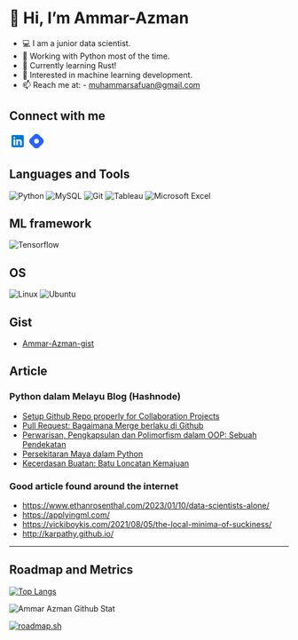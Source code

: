 
 # 👋 Hi, I’m Ammar-Azman
- 💻 I am a junior data scientist.
- 🐍 Working with Python most of the time.
- 🦀 Currently learning Rust!
- 🤖 Interested in machine learning development.
- 📫 Reach me at: - muhammarsafuan@gmail.com

## Connect with me
[<img allign="left" alt="https://www.linkedin.com/in/ammar-azman/" width ="30px" src="svg-symbol/icons8-linkedin (1).svg" />][Linkedin]
[<img allign="left" alt="https://ammarazman.hashnode.dev/" width ="30px" src="svg-symbol/icons8-hashnode.svg" />][Hashnode]

[Hashnode]: https://ammarazman.hashnode.dev/
[Linkedin]: https://www.linkedin.com/in/ammar-azman/

## Languages and Tools
![Python](https://img.shields.io/badge/python-3670A0?style=for-the-badge&logo=python&logoColor=ffdd54)
![MySQL](https://img.shields.io/badge/mysql-%2300f.svg?style=for-the-badge&logo=mysql&logoColor=white)
![Git](https://img.shields.io/badge/git-%23F05033.svg?style=for-the-badge&logo=git&logoColor=white)
![Tableau](https://img.shields.io/badge/Tableau-E97627?style=for-the-badge&logo=Tableau&logoColor=white)
![Microsoft Excel](https://img.shields.io/badge/Microsoft_Excel-217346?style=for-the-badge&logo=microsoft-excel&logoColor=white)

## ML framework
![Tensorflow](https://img.shields.io/badge/TensorFlow-FF6F00?style=for-the-badge&logo=tensorflow&logoColor=white)

## OS
![Linux](https://img.shields.io/badge/Linux-FCC624?style=for-the-badge&logo=linux&logoColor=black)
![Ubuntu](https://img.shields.io/badge/Ubuntu-E95420?style=for-the-badge&logo=ubuntu&logoColor=white)

## Gist 
* [Ammar-Azman-gist](https://gist.github.com/Ammar-Azman)

## Article

### Python dalam Melayu Blog (Hashnode)
<!-- BLOG-POST-LIST:START -->
- [Setup Github Repo properly for Collaboration Projects](https://ammarazman.hashnode.dev/setup-github-repo-properly-for-collaboration-projects)
- [Pull Request: Bagaimana Merge berlaku di Github](https://ammarazman.hashnode.dev/pull-request-bagaimana-merge-berlaku-di-github)
- [Perwarisan, Pengkapsulan dan Polimorfism dalam OOP: Sebuah Pendekatan](https://ammarazman.hashnode.dev/perwarisan-pengkapsulan-dan-polimorfism-dalam-oop)
- [Persekitaran Maya dalam Python](https://ammarazman.hashnode.dev/persekitaran-maya-dalam-python)
- [Kecerdasan Buatan: Batu Loncatan Kemajuan](https://ammarazman.hashnode.dev/kecerdasan-buatan-batu-loncatan-kemajuan)
<!-- BLOG-POST-LIST:END -->

### Good article found around the internet 
-  https://www.ethanrosenthal.com/2023/01/10/data-scientists-alone/
-  https://applyingml.com/
-  https://vickiboykis.com/2021/08/05/the-local-minima-of-suckiness/
-  http://karpathy.github.io/

---
## Roadmap and Metrics
[![Top Langs](https://github-readme-stats.vercel.app/api/top-langs/?username=Ammar-Azman&show_icons=True&hide_border=True&theme=tokyonight)](https://github.com/anuraghazra/github-readme-stats)

<img allign="left" alt="Ammar Azman Github Stat" src="https://github-readme-stats.vercel.app/api?username=Ammar-Azman&show_icons=True&hide_border=True&theme=tokyonight" /> 

[![roadmap.sh](https://api.roadmap.sh/v1-badge/wide/64acfd9614678473bb612dd3?variant=dark&roadmaps=python%2Cdevops%2Cdocker)](https://roadmap.sh)
